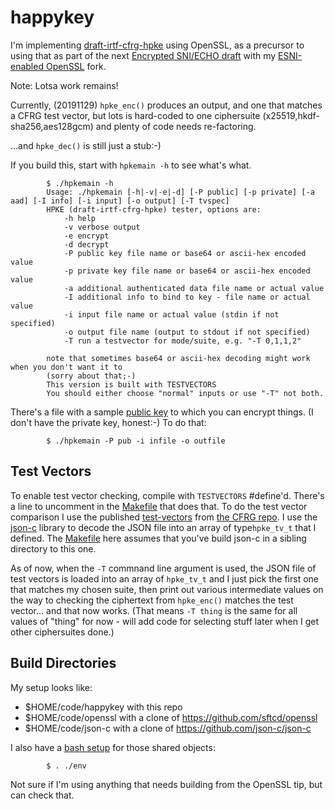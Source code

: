 # happykey

I'm implementing
[draft-irtf-cfrg-hpke](https://tools.ietf.org/html/draft-irtf-cfrg-hpke) using
OpenSSL, as a precursor to using that as part of the next [Encrypted SNI/ECHO
draft](https://tools.ietf.org/html/draft-ietf-tls-esni) with my [ESNI-enabled
OpenSSL](https://github.com/sftcd/openssl) fork.

Note: Lotsa work remains!

Currently, (20191129) ``hpke_enc()`` produces an output, and one that
matches a CFRG test vector, but lots is hard-coded to one ciphersuite
(x25519,hkdf-sha256,aes128gcm) and plenty of code needs re-factoring. 

...and ``hpke_dec()`` is still just a stub:-)

If you build this, start with ``hpkemain -h`` to see what's what.

            $ ./hpkemain -h
            Usage: ./hpkemain [-h|-v|-e|-d] [-P public] [-p private] [-a aad] [-I info] [-i input] [-o output] [-T tvspec]
            HPKE (draft-irtf-cfrg-hpke) tester, options are:
                -h help
                -v verbose output
                -e encrypt
                -d decrypt
                -P public key file name or base64 or ascii-hex encoded value
                -p private key file name or base64 or ascii-hex encoded value
                -a additional authenticated data file name or actual value
                -I additional info to bind to key - file name or actual value
                -i input file name or actual value (stdin if not specified)
                -o output file name (output to stdout if not specified) 
                -T run a testvector for mode/suite, e.g. "-T 0,1,1,2"
            
            note that sometimes base64 or ascii-hex decoding might work when you don't want it to
            (sorry about that;-)
            This version is built with TESTVECTORS
            You should either choose "normal" inputs or use "-T" not both.

There's a file with a sample [public key](pub) to which you can
encrypt things. (I don't have the private key, honest:-) To do
that:

            $ ./hpkemain -P pub -i infile -o outfile


## Test Vectors
 
To enable test vector checking, compile with ``TESTVECTORS`` #define'd.
There's a line to uncomment in the [Makefile](Makefile) that does that.
To do the test vector comparison I use the published 
[test-vectors](test-vectors.json) from 
[the CFRG repo](https://github.com/cfrg/draft-irtf-cfrg-hpke).  I use the 
[json-c](https://github.com/json-c/json-c) library to decode
the JSON file into an array of type``hpke_tv_t`` that I defined.
The [Makefile](Makefile) here assumes that you've build json-c in a sibling
directory to this one.

As of now, when the ``-T`` commnand line argument is used, the JSON file of
test vectors is loaded into an array of ``hpke_tv_t`` and I just pick the first
one that matches my chosen suite, then print out various intermediate values on
the way to checking the ciphertext from ``hpke_enc()`` matches the test
vector... and that now works.  (That means ``-T thing`` is the same for all
values of "thing" for now - will add code for selecting stuff later when I get
other ciphersuites done.)

## Build Directories

My setup looks like:

- $HOME/code/happykey with this repo
- $HOME/code/openssl with a clone of https://github.com/sftcd/openssl
- $HOME/code/json-c with a clone of https://github.com/json-c/json-c

I also have a [bash setup](env) for those shared objects:

            $ . ./env

Not sure if I'm using anything that needs building from the OpenSSL
tip, but can check that.

